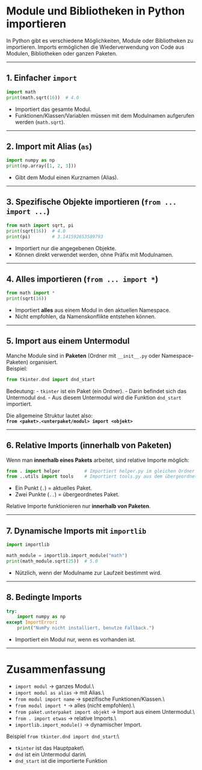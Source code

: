 # Module und Bibliotheken in Python importieren

In Python gibt es verschiedene Möglichkeiten, Module oder Bibliotheken
zu importieren. Imports ermöglichen die Wiederverwendung von Code aus
Modulen, Bibliotheken oder ganzen Paketen.

------------------------------------------------------------------------

## 1. Einfacher `import`

``` python
import math
print(math.sqrt(16))  # 4.0
```

-   Importiert das gesamte Modul.
-   Funktionen/Klassen/Variablen müssen mit dem Modulnamen aufgerufen
    werden (`math.sqrt`).

------------------------------------------------------------------------

## 2. Import mit Alias (`as`)

``` python
import numpy as np
print(np.array([1, 2, 3]))
```

-   Gibt dem Modul einen Kurznamen (Alias).

------------------------------------------------------------------------

## 3. Spezifische Objekte importieren (`from ... import ...`)

``` python
from math import sqrt, pi
print(sqrt(16))  # 4.0
print(pi)        # 3.141592653589793
```

-   Importiert nur die angegebenen Objekte.
-   Können direkt verwendet werden, ohne Präfix mit Modulnamen.

------------------------------------------------------------------------

## 4. Alles importieren (`from ... import *`)

``` python
from math import *
print(sqrt(16))
```

-   Importiert **alles** aus einem Modul in den aktuellen Namespace.
-   Nicht empfohlen, da Namenskonflikte entstehen können.

------------------------------------------------------------------------

## 5. Import aus einem Untermodul

Manche Module sind in **Paketen** (Ordner mit `__init__.py` oder
Namespace-Paketen) organisiert.\
Beispiel:

``` python
from tkinter.dnd import dnd_start
```

Bedeutung: - `tkinter` ist ein Paket (ein Ordner). - Darin befindet sich
das Untermodul `dnd`. - Aus diesem Untermodul wird die Funktion
`dnd_start` importiert.

Die allgemeine Struktur lautet also:\
**`from <paket>.<unterpaket/modul> import <objekt>`**

------------------------------------------------------------------------

## 6. Relative Imports (innerhalb von Paketen)

Wenn man **innerhalb eines Pakets** arbeitet, sind relative Importe
möglich:

``` python
from . import helper         # Importiert helper.py im gleichen Ordner
from ..utils import tools    # Importiert tools.py aus dem übergeordneten Ordner utils
```

-   Ein Punkt (`.`) = aktuelles Paket.
-   Zwei Punkte (`..`) = übergeordnetes Paket.

Relative Importe funktionieren nur **innerhalb von Paketen**.

------------------------------------------------------------------------

## 7. Dynamische Imports mit `importlib`

``` python
import importlib

math_module = importlib.import_module("math")
print(math_module.sqrt(25))  # 5.0
```

-   Nützlich, wenn der Modulname zur Laufzeit bestimmt wird.

------------------------------------------------------------------------

## 8. Bedingte Imports

``` python
try:
    import numpy as np
except ImportError:
    print("NumPy nicht installiert, benutze Fallback.")
```

-   Importiert ein Modul nur, wenn es vorhanden ist.

------------------------------------------------------------------------

# Zusammenfassung

-   `import modul` → ganzes Modul.\
-   `import modul as alias` → mit Alias.\
-   `from modul import name` → spezifische Funktionen/Klassen.\
-   `from modul import *` → alles (nicht empfohlen).\
-   `from paket.unterpaket import objekt` → Import aus einem
    Untermodul.\
-   `from . import etwas` → relative Imports.\
-   `importlib.import_module()` → dynamischer Import.

Beispiel `from tkinter.dnd import dnd_start`:\
- `tkinter` ist das Hauptpaket\
- `dnd` ist ein Untermodul darin\
- `dnd_start` ist die importierte Funktion
